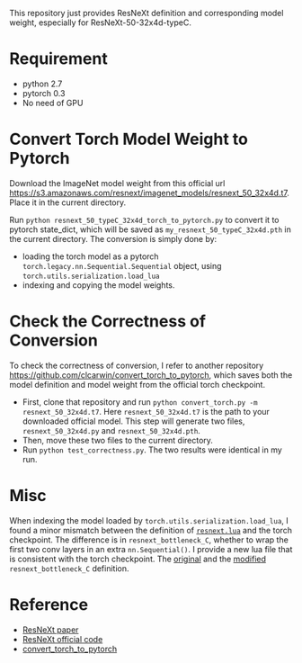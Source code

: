 This repository just provides ResNeXt definition and corresponding model weight, especially for ResNeXt-50-32x4d-typeC. 

# Requirement

- python 2.7
- pytorch 0.3
- No need of GPU

# Convert Torch Model Weight to Pytorch

Download the ImageNet model weight from this official url <https://s3.amazonaws.com/resnext/imagenet_models/resnext_50_32x4d.t7>. Place it in the current directory.

Run `python resnext_50_typeC_32x4d_torch_to_pytorch.py` to convert it to pytorch state_dict, which will be saved as `my_resnext_50_typeC_32x4d.pth` in the current directory. The conversion is simply done by:
- loading the torch model as a pytorch `torch.legacy.nn.Sequential.Sequential` object, using `torch.utils.serialization.load_lua`
- indexing and copying the model weights.

# Check the Correctness of Conversion

To check the correctness of conversion, I refer to another repository <https://github.com/clcarwin/convert_torch_to_pytorch>, which saves both the model definition and model weight from the official torch checkpoint.
- First, clone that repository and run `python convert_torch.py -m resnext_50_32x4d.t7`. Here `resnext_50_32x4d.t7` is the path to your downloaded official model. This step will generate two files, `resnext_50_32x4d.py` and `resnext_50_32x4d.pth`.
- Then, move these two files to the current directory.
- Run `python test_correctness.py`. The two results were identical in my run.

# Misc

When indexing the model loaded by `torch.utils.serialization.load_lua`, I found a minor mismatch between the definition of [`resnext.lua`](https://github.com/facebookresearch/ResNeXt/blob/3cf474fdffa9ba4ce11ad41c0278e38fcd47372f/models/resnext.lua) and the torch checkpoint. The difference is in `resnext_bottleneck_C`, whether to wrap the first two conv layers in an extra `nn.Sequential()`. I provide a new lua file that is consistent with the torch checkpoint. The [original](https://github.com/facebookresearch/ResNeXt/blob/3cf474fdffa9ba4ce11ad41c0278e38fcd47372f/models/resnext.lua#L108) and the [modified]() `resnext_bottleneck_C` definition.

# Reference

- [ResNeXt paper](https://arxiv.org/abs/1611.05431)
- [ResNeXt official code](https://github.com/facebookresearch/ResNeXt)
- [convert_torch_to_pytorch](https://github.com/clcarwin/convert_torch_to_pytorch)
